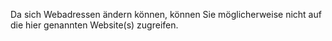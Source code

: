 Da sich Webadressen ändern können, können Sie möglicherweise nicht auf die hier genannten Website(s) zugreifen.